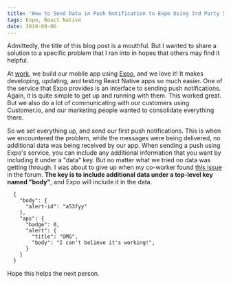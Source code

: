 ```yaml
---
title: 'How to Send Data in Push Notification to Expo Using 3rd Party Service'
tags: Expo, React Native
date: 2019-09-06
---
```


Admittedly, the title of this blog post is a mouthful. But I wanted to share a solution to a specific problem that I ran into in hopes that others may find it helpful.

At [work](https://www.first.io), we build our mobile app using [Expo](https://www.expo.io), and we love it! It makes developing, updating, and testing React Native apps so much easier. One of the service that Expo provides is an interface to sending push notifications. Again, it is quite simple to get up and running with them. This worked great. But we also do a lot of communicating with our customers using Customer.io, and our marketing people wanted to consolidate everything there.

So we set everything up, and send our first push notifications. This is when we encountered the problem, while the messages were being delivered, no additional data was being received by our app. When sending a push using Expo's service, you can include any additional information that you want by including it under a "data" key. But no matter what we tried no data was getting through. I was about to give up when my co-worker found [this issue](https://forums.expo.io/t/push-notification-empty-data/25447) in the forum. **The key is to include additional data under a top-level key named "body"**, and Expo will include it in the data.

      {
        "body": {
          "alert-id": "a53fyy"
        },
        "aps": {
          "badge": 0,
          "alert": {
            "title": "OMG",
            "body": "I can't believe it's working!",
          }
        }
      }

Hope this helps the next person.
